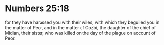 # Numbers 25:18

for they have harassed you with their wiles, with which they beguiled you in the matter of Peor, and in the matter of Cozbi, the daughter of the chief of Midian, their sister, who was killed on the day of the plague on account of Peor.
